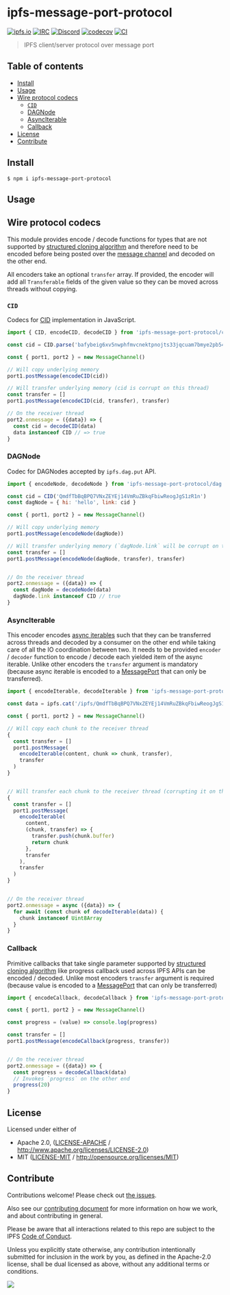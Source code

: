 # ipfs-message-port-protocol <!-- omit in toc -->

[![ipfs.io](https://img.shields.io/badge/project-IPFS-blue.svg?style=flat-square)](http://ipfs.io)
[![IRC](https://img.shields.io/badge/freenode-%23ipfs-blue.svg?style=flat-square)](http://webchat.freenode.net/?channels=%23ipfs)
[![Discord](https://img.shields.io/discord/806902334369824788?style=flat-square)](https://discord.gg/ipfs)
[![codecov](https://img.shields.io/codecov/c/github/ipfs/js-ipfs.svg?style=flat-square)](https://codecov.io/gh/ipfs/js-ipfs)
[![CI](https://img.shields.io/github/workflow/status/ipfs/js-ipfs/test%20&%20maybe%20release/master?style=flat-square)](https://github.com/ipfs/js-ipfs/actions/workflows/js-test-and-release.yml)

> IPFS client/server protocol over message port

## Table of contents <!-- omit in toc -->

- [Install](#install)
- [Usage](#usage)
- [Wire protocol codecs](#wire-protocol-codecs)
  - [`CID`](#cid)
  - [DAGNode](#dagnode)
  - [AsyncIterable](#asynciterable)
  - [Callback](#callback)
- [License](#license)
- [Contribute](#contribute)

## Install

```console
$ npm i ipfs-message-port-protocol
```

## Usage

## Wire protocol codecs

This module provides encode / decode functions for types that are not supported by [structured cloning algorithm][] and therefore need to be encoded before being posted over the [message channel][] and decoded on the other end.

All encoders take an optional `transfer` array. If provided, the encoder will add all `Transferable` fields of the given value so they can be moved across threads without copying.

### `CID`

Codecs for [CID][] implementation in JavaScript.

```js
import { CID, encodeCID, decodeCID } from 'ipfs-message-port-protocol/cid'

const cid = CID.parse('bafybeig6xv5nwphfmvcnektpnojts33jqcuam7bmye2pb54adnrtccjlsu')

const { port1, port2 } = new MessageChannel()

// Will copy underlying memory
port1.postMessage(encodeCID(cid))

// Will transfer underlying memory (cid is corrupt on this thread)
const transfer = []
port1.postMessage(encodeCID(cid, transfer), transfer)

// On the receiver thread
port2.onmessage = ({data}) => {
  const cid = decodeCID(data)
  data instanceof CID // => true
}
```

### DAGNode

Codec for DAGNodes accepted by `ipfs.dag.put` API.

```js
import { encodeNode, decodeNode } from 'ipfs-message-port-protocol/dag'

const cid = CID('QmdfTbBqBPQ7VNxZEYEj14VmRuZBkqFbiwReogJgS1zR1n')
const dagNode = { hi: 'hello', link: cid }

const { port1, port2 } = new MessageChannel()

// Will copy underlying memory
port1.postMessage(encodeNode(dagNode))

// Will transfer underlying memory (`dagNode.link` will be corrupt on this thread)
const transfer = []
port1.postMessage(encodeNode(dagNode, transfer), transfer)


// On the receiver thread
port2.onmessage = ({data}) => {
  const dagNode = decodeNode(data)
  dagNode.link instanceof CID // true
}
```

### AsyncIterable

This encoder encodes [async iterables][] such that they can be transferred
across threads and decoded by a consumer on the other end while taking care of
all the IO coordination between two. It needs to be provided `encoder` /
`decoder` function to encode / decode each yielded item of the async iterable.
Unlike other encoders the `transfer` argument is mandatory (because async
iterable is encoded to a [MessagePort][] that can only be transferred).

```js
import { encodeIterable, decodeIterable } from 'ipfs-message-port-protocol/core')

const data = ipfs.cat('/ipfs/QmdfTbBqBPQ7VNxZEYEj14VmRuZBkqFbiwReogJgS1zR1n')

const { port1, port2 } = new MessageChannel()

// Will copy each chunk to the receiver thread
{
  const transfer = []
  port1.postMessage(
    encodeIterable(content, chunk => chunk, transfer),
    transfer
  )
}


// Will transfer each chunk to the receiver thread (corrupting it on this thread)
{
  const transfer = []
  port1.postMessage(
    encodeIterable(
      content,
      (chunk, transfer) => {
        transfer.push(chunk.buffer)
        return chunk
      },
      transfer
    ),
    transfer
  )
}


// On the receiver thread
port2.onmessage = async ({data}) => {
  for await (const chunk of decodeIterable(data)) {
    chunk instanceof Uint8Array
  }
}
```

### Callback

Primitive callbacks that take single parameter supported by [structured cloning algorithm][] like progress callback used across IPFS APIs can be encoded / decoded. Unlike most encoders `transfer` argument is required (because value is encoded to a [MessagePort][] that can only be transferred)

```js
import { encodeCallback, decodeCallback } from 'ipfs-message-port-protocol/core'

const { port1, port2 } = new MessageChannel()

const progress = (value) => console.log(progress)

const transfer = []
port1.postMessage(encodeCallback(progress, transfer))


// On the receiver thread
port2.onmessage = ({data}) => {
  const progress = decodeCallback(data)
  // Invokes `progress` on the other end
  progress(20)
}
```

## License

Licensed under either of

- Apache 2.0, ([LICENSE-APACHE](LICENSE-APACHE) / <http://www.apache.org/licenses/LICENSE-2.0>)
- MIT ([LICENSE-MIT](LICENSE-MIT) / <http://opensource.org/licenses/MIT>)

## Contribute

Contributions welcome! Please check out [the issues](https://github.com/ipfs/js-ipfs/issues).

Also see our [contributing document](https://github.com/ipfs/community/blob/master/CONTRIBUTING_JS.md) for more information on how we work, and about contributing in general.

Please be aware that all interactions related to this repo are subject to the IPFS [Code of Conduct](https://github.com/ipfs/community/blob/master/code-of-conduct.md).

Unless you explicitly state otherwise, any contribution intentionally submitted for inclusion in the work by you, as defined in the Apache-2.0 license, shall be dual licensed as above, without any additional terms or conditions.

[![](https://cdn.rawgit.com/jbenet/contribute-ipfs-gif/master/img/contribute.gif)](https://github.com/ipfs/community/blob/master/CONTRIBUTING.md)

[structured cloning algorithm]: https://developer.mozilla.org/en-US/docs/Web/API/Web_Workers_API/Structured_clone_algorithm

[message channel]: https://developer.mozilla.org/en-US/docs/Web/API/MessageChannel

[MessagePort]: https://developer.mozilla.org/en-US/docs/Web/API/MessagePort

[Transferable]: https://developer.mozilla.org/en-US/docs/Web/API/Transferable

[CID]: https://github.com/multiformats/js-cid

[async iterables]: https://developer.mozilla.org/en-US/docs/Web/JavaScript/Reference/Statements/for-await...of
